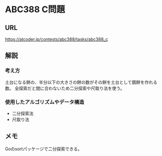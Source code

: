 # ABC388 C問題
## URL
https://atcoder.jp/contests/abc388/tasks/abc388_c
## 解説
### 考え方
土台になる餅の、半分以下の大きさの餅の数がその餅を土台として鏡餅を作れる数。
全探索だと間に合わないため二分探索や尺取り法を使う。
### 使用したアルゴリズムやデータ構造
- 二分探索法
- 尺取り法
## メモ
Goのsortパッケージで二分探索できる。
